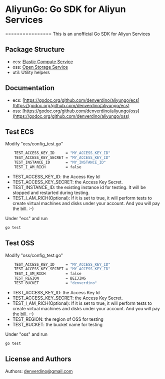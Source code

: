 # AliyunGo: Go SDK for Aliyun Services
================
This is an unofficial Go SDK for Aliyun Services



Package Structure
-------------------

*  ecs: [Elastic Compute Service](http://docs.aliyun.com/?spm=5176.100054.3.1.1uupTM#/ecs)
*  oss: [Open Storage Service](http://docs.aliyun.com/?spm=5176.100054.3.5.1uupTM#/oss)
*  util: Utility helpers

Documentation
-------------------
*  ecs: [https://godoc.org/github.com/denverdino/aliyungo/ecs](https://godoc.org/github.com/denverdino/aliyungo/ecs)
*  oss: [https://godoc.org/github.com/denverdino/aliyungo/oss](https://godoc.org/github.com/denverdino/aliyungo/oss)

Test ECS
-------------------

Modify "ecs/config_test.go" 

```sh
	TEST_ACCESS_KEY_ID     = "MY_ACCESS_KEY_ID"
	TEST_ACCESS_KEY_SECRET = "MY_ACCESS_KEY_ID"
	TEST_INSTANCE_ID       = "MY_INSTANCE_ID"
	TEST_I_AM_RICH         = false
```

*  TEST_ACCESS_KEY_ID: the Access Key Id
*  TEST_ACCESS_KEY_SECRET: the Access Key Secret.
*  TEST_INSTANCE_ID: the existing instance id for testing. It will be stopped and restarted during testing.
*  TEST_I_AM_RICH(Optional): If it is set to true, it will perform tests to create virtual machines and disks under your account. And you will pay the bill. :-)

Under "ecs" and run

```sh
go test
```

Test OSS
-------------------

Modify "oss/config_test.go" 

```sh
	TEST_ACCESS_KEY_ID     = "MY_ACCESS_KEY_ID"
	TEST_ACCESS_KEY_SECRET = "MY_ACCESS_KEY_ID"
	TEST_I_AM_RICH         = false
	TEST_REGION            = BEIJING
	TEST_BUCKET            = "denverdino"
```

*  TEST_ACCESS_KEY_ID: the Access Key Id
*  TEST_ACCESS_KEY_SECRET: the Access Key Secret.
*  TEST_I_AM_RICH(Optional): If it is set to true, it will perform tests to create virtual machines and disks under your account. And you will pay the bill. :-)
*  TEST_REGION: the region of OSS for testing
*  TEST_BUCKET: the bucket name for testing


Under "oss" and run

```sh
go test
```

License and Authors
-------------------
Authors: denverdino@gmail.com
